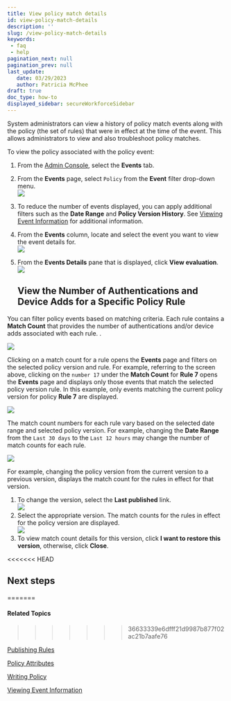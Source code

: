 ```yaml
---
title: View policy match details
id: view-policy-match-details
description: ''
slug: /view-policy-match-details
keywords: 
 - faq
 - help
pagination_next: null
pagination_prev: null
last_update: 
   date: 03/29/2023
   author: Patricia McPhee
draft: true
doc_type: how-to
displayed_sidebar: secureWorkforceSidebar
---
```




System administrators can view a history of policy match events along with the policy (the set of rules) that were in effect at the time of the event. This allows administrators to view and also troubleshoot policy matches.

To view the policy associated with the policy event:

1.  From the [Admin Console](/docs/secure-work/workforce-settings/admin-console/admin-console-login), select the **Events** tab.
2.  From the **Events** page, select `Policy` from the **Event** filter drop-down menu.  
    ![](/images/events/policy_event_filter.PNG)
3.  To reduce the number of events displayed, you can apply additional filters such as the **Date Range** and **Policy Version History**. See [Viewing Event Information](/docs/secure-work/events/viewing-event-information) for additional information.
4.  From the **Events** column, locate and select the  event you want to view the event details for.  
    ![](/images/events/policy_select_event.PNG)
5.  From the **Events Details** pane that is displayed, click **View evaluation**.  
    ![](/images/policy/policy_evaluation_match_rule.PNG)

    ## View the Number of Authentications and Device Adds for a Specific Policy Rule


You can filter policy events based on matching criteria. Each rule contains a **Match Count** that provides the number of authentications and/or device adds associated with each rule. .

![](/images/policy/match_count_1.PNG)

Clicking on a match count for a rule opens the **Events** page and filters on the selected policy version and rule. For example, referring to the screen above, clicking on the `number 17` under the **Match Count** for **Rule 7** opens the **Events** page and displays only those events that match the selected policy version rule. In this example, only events matching the current policy version for policy **Rule 7** are displayed.

![](/images/events/events_match_count_version_rule1.png)

The match count numbers for each rule vary based on the selected date range and selected policy version. For example, changing the **Date Range** from the `Last 30 days` to the `Last 12 hours` may change the number of match counts for each rule.

![](/images/policy/match_count_2.PNG)

For example, changing the policy version from the current version to a previous version, displays the match count for the rules in effect for that version.

1.  To change the version, select the **Last published** link.  
    ![](/images/policy/match_count_4.PNG)
2.  Select the appropriate version. The match counts for the rules in effect for the policy version are displayed.  
    ![](/images/policy/match_count_3a.PNG)
3.  To view match count details for this version, click **I want to restore this version**, otherwise, click **Close**.



<<<<<<< HEAD
## Next steps
=======
#### Related Topics
>>>>>>> 36633339e6dfff21d9987b877f02ac21b7aafe76

[Publishing Rules](/docs/secure-work/workforce-settings/policy/policy-publish-rules/publishing-rules)

[Policy Attributes](/docs/secure-work/workforce-settings/policy/policy-writing/policy-attributes)

[Writing Policy](/docs/secure-work/workforce-settings/policy/policy-writing/writing-policy)

[Viewing Event Information](/docs/secure-work/events/viewing-event-information)